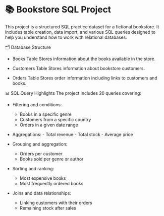 # 📚 Bookstore SQL Project
This project is a structured SQL practice dataset for a fictional bookstore. It includes table creation, data import, and various SQL queries designed to help you understand how to work with relational databases.

🗂️ Database Structure

- Books Table
Stores information about the books available in the store.

- Customers Table
Stores information about bookstore customers.

- Orders Table
Stores order information including links to customers and books.

📊 SQL Query Highlights
The project includes 20 queries covering:

- Filtering and conditions:
     -  Books in a specific genre
     -  Customers from a specific country
     -  Orders in a given date range

- Aggregations:
      - Total revenue
      - Total stock
      - Average price

- Grouping and aggregation:
     - Orders per customer
     - Books sold per genre or author

- Sorting and ranking:
     - Most expensive books
     - Most frequently ordered books

- Joins and data relationships:
     - Linking customers with their orders
     - Remaining stock after sales
